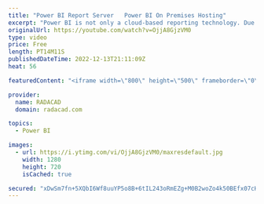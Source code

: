```yaml
---
title: "Power BI Report Server   Power BI On Premises Hosting"
excerpt: "Power BI is not only a cloud-based reporting technology. Due to the demand for some businesses to have their data and reporting solutions on-premises, Power BI also has the option to be deployed fully on-premises. Power BI on-premises hosting is called Power BI Report Server. This post concerns using"
originalUrl: https://youtube.com/watch?v=OjjA8GjzVM0
type: video
price: Free
length: PT14M11S
publishedDateTime: 2022-12-13T21:11:09Z
heat: 56

featuredContent: "<iframe width=\"800\" height=\"500\" frameborder=\"0\" src=\"https://www.youtube.com/embed/OjjA8GjzVM0\" allow=\"accelerometer; autoplay; encrypted-media; gyroscope; picture-in-picture\" allowfullscreen></iframe>"

provider:
  name: RADACAD
  domain: radacad.com

topics:
  - Power BI

images:
  - url: https://i.ytimg.com/vi/OjjA8GjzVM0/maxresdefault.jpg
    width: 1280
    height: 720
    isCached: true

secured: "xDwSm7fn+5XQbI6Wf8uuYP5o8B+6tIL243oRmEZg+M0B2woZo4k50BEfx07cH8/zJn3NHdppa5U4F4NAqHel7IBwSCEEvTiVwkDD1Wb744uIVQUgj+Fj85Cq2osoBpfDulkF6zv/1jee2SmevSNcSBZtOCBgk7FkuXpqN61cRF601DOZ9iFjqx+Dxg1Aojz+lb97FnfGqJlQlEMVYf/80G2FDKJN3oFbIALq/D4DEccaZ1lDy4XQALmeS30I4fMVxnxpjltOHSpngb4Pa+GsOVQhD3yOh7KTClzeCFc8VSK0ecaxvXyzEff2HnCuuwJXSpeHwZgKB6gI6T+d7TE/TLdMFzZjCjv0sd3irK96nU/XaA6Mc0M0hJOPYIluxwK/aXmnKYZcByLI0S3E2J5Wn7T8T5Daf/fXszTzeuPUj3E=;rljL8oy22RnQ2Z4KQ8us9w=="
---
```


